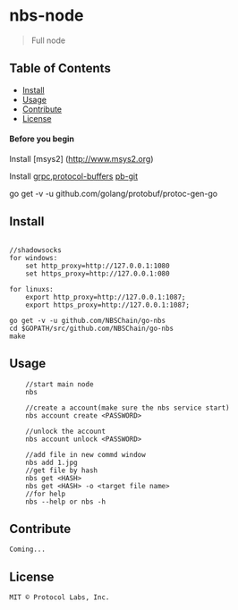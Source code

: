 # nbs-node

> Full node

## Table of Contents

- [Install](#install)
- [Usage](#usage)
- [Contribute](#contribute)
- [License](#license)


#### Before you begin

Install [msys2] (http://www.msys2.org)

Install [grpc](https://grpc.io/docs/quickstart/go.html),[protocol-buffers](https://developers.google.com/protocol-buffers/) [pb-git](https://github.com/protocolbuffers/protobuf/releases)

go get -v -u github.com/golang/protobuf/protoc-gen-go

## Install
```

//shadowsocks
for windows:
	set http_proxy=http://127.0.0.1:1080
	set https_proxy=http://127.0.0.1:080
	
for linuxs:
	export http_proxy=http://127.0.0.1:1087;
	export https_proxy=http://127.0.0.1:1087;

go get -v -u github.com/NBSChain/go-nbs
cd $GOPATH/src/github.com/NBSChain/go-nbs
make
```

## Usage
```
    //start main node
    nbs
    
    //create a account(make sure the nbs service start)
    nbs account create <PASSWORD>
    
    //unlock the account
    nbs account unlock <PASSWORD>
    
    //add file in new commd window
    nbs add 1.jpg
    //get file by hash
    nbs get <HASH>
    nbs get <HASH> -o <target file name>
    //for help
    nbs --help or nbs -h
```
## Contribute
    Coming...
## License
    MIT © Protocol Labs, Inc.